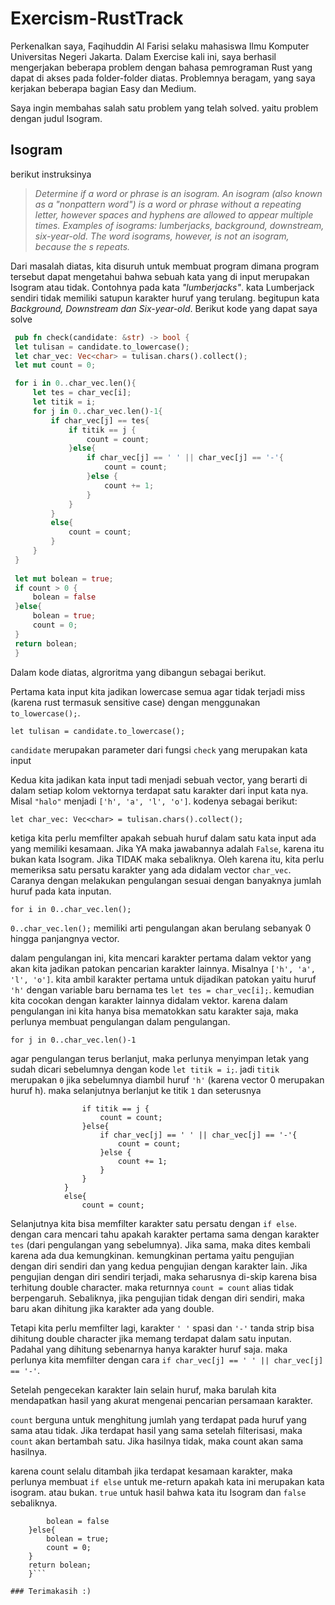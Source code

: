 # Exercism-RustTrack
Perkenalkan saya, Faqihuddin Al Farisi selaku mahasiswa Ilmu Komputer Universitas Negeri Jakarta. Dalam Exercise kali ini, saya berhasil mengerjakan beberapa problem dengan bahasa pemrograman Rust yang dapat di akses pada folder-folder diatas. Problemnya beragam, yang saya kerjakan beberapa bagian Easy dan Medium.

Saya ingin membahas salah satu problem yang telah solved. yaitu problem dengan judul Isogram.

## Isogram 
berikut instruksinya
> _Determine if a word or phrase is an isogram.
> An isogram (also known as a "nonpattern word") is a word or phrase without a repeating letter, however spaces and hyphens are allowed to appear multiple times.
> Examples of isograms:
    lumberjacks,
    background,
    downstream,
    six-year-old.
> The word isograms, however, is not an isogram, because the s repeats._ 

Dari masalah diatas, kita disuruh untuk membuat program dimana program tersebut dapat mengetahui bahwa sebuah kata yang di input merupakan Isogram atau tidak. Contohnya pada kata _"lumberjacks"_. kata Lumberjack sendiri tidak memiliki satupun karakter huruf yang terulang. begitupun kata _Background, Downstream dan Six-year-old_. Berikut kode yang dapat saya solve


   ```rs 
    pub fn check(candidate: &str) -> bool {
    let tulisan = candidate.to_lowercase();
    let char_vec: Vec<char> = tulisan.chars().collect();
    let mut count = 0;

    for i in 0..char_vec.len(){
        let tes = char_vec[i];
        let titik = i;
    	for j in 0..char_vec.len()-1{
    		if char_vec[j] == tes{
    			if titik == j {
    				count = count;
    			}else{
    				if char_vec[j] == ' ' || char_vec[j] == '-'{
    					count = count;
    				}else {
    					count += 1;
    				}
    			}
    		}
    		else{
    			count = count;
    		}
    	}
    }
    
    let mut bolean = true;
    if count > 0 {
    	bolean = false
    }else{
    	bolean = true;
    	count = 0;
    }
    return bolean;
    }

```


Dalam kode diatas, algroritma yang dibangun sebagai berikut. 

Pertama kata input kita jadikan lowercase semua agar tidak terjadi miss (karena rust termasuk sensitive case) dengan menggunakan `to_lowercase();`. 

`let tulisan = candidate.to_lowercase(); `

`candidate` merupakan parameter dari fungsi `check` yang merupakan kata input 

Kedua kita jadikan kata input tadi menjadi sebuah vector, yang berarti di dalam setiap kolom vektornya terdapat satu karakter dari input kata nya. Misal `"halo"` menjadi `['h', 'a', 'l', 'o']`. kodenya sebagai berikut:

`let char_vec: Vec<char> = tulisan.chars().collect(); `

ketiga kita perlu memfilter apakah sebuah huruf dalam satu kata input ada yang memiliki kesamaan. Jika YA maka jawabannya adalah `False`, karena itu bukan kata Isogram. Jika TIDAK maka sebaliknya. Oleh karena itu, kita perlu memeriksa satu persatu karakter yang ada didalam vector `char_vec`. Caranya dengan melakukan pengulangan sesuai dengan banyaknya jumlah huruf pada kata inputan.

`for i in 0..char_vec.len();`

`0..char_vec.len();` memiliki arti pengulangan akan berulang sebanyak 0 hingga panjangnya vector.

dalam pengulangan ini, kita mencari karakter pertama dalam vektor yang akan kita jadikan patokan pencarian karakter lainnya. Misalnya `['h', 'a', 'l', 'o']`. kita ambil karakter pertama untuk dijadikan patokan yaitu huruf `'h'` dengan variable baru bernama tes `let tes = char_vec[i];`. kemudian kita cocokan dengan karakter lainnya didalam vektor.  karena dalam pengulangan ini kita hanya bisa mematokkan satu karakter saja, maka perlunya membuat pengulangan dalam pengulangan.  

`for j in 0..char_vec.len()-1`

agar pengulangan terus berlanjut, maka perlunya menyimpan letak yang sudah dicari sebelumnya dengan kode `let titik = i;`. jadi `titik` merupakan `0` jika sebelumnya diambil huruf `'h'` (karena vector 0 merupakan huruf h). maka selanjutnya berlanjut ke titik `1` dan seterusnya

```if char_vec[j] == tes{
    			if titik == j {
    				count = count;
    			}else{
    				if char_vec[j] == ' ' || char_vec[j] == '-'{
    					count = count;
    				}else {
    					count += 1;
    				}
    			}
    		}
    		else{
    			count = count;
```

Selanjutnya kita bisa memfilter karakter satu persatu dengan `if else`. dengan cara mencari tahu apakah karakter pertama sama dengan karakter `tes` (dari pengulangan yang sebelumnya). Jika sama, maka dites kembali karena ada dua kemungkinan. kemungkinan pertama yaitu pengujian dengan diri sendiri dan yang kedua pengujian dengan karakter lain. Jika pengujian dengan diri sendiri terjadi, maka seharusnya di-skip karena bisa terhitung double character. maka returnnya `count = count` alias tidak berpengaruh. Sebaliknya, jika pengujian tidak dengan diri sendiri, maka baru akan dihitung jika karakter ada yang double.

Tetapi kita perlu memfilter lagi, karakter `' '` spasi dan `'-'` tanda strip bisa dihitung double character jika memang terdapat dalam satu inputan. Padahal yang dihitung sebenarnya hanya karakter huruf saja. maka perlunya kita memfilter dengan cara `if char_vec[j] == ' ' || char_vec[j] == '-'`. 

Setelah pengecekan karakter lain selain huruf, maka barulah kita mendapatkan hasil yang akurat mengenai pencarian persamaan karakter.

`count` berguna untuk menghitung jumlah yang terdapat pada huruf yang sama atau tidak. Jika terdapat hasil yang sama setelah filterisasi, maka `count` akan bertambah satu. Jika hasilnya tidak, maka count akan sama hasilnya.

karena count selalu ditambah jika terdapat kesamaan karakter, maka perlunya membuat `if else` untuk me-return apakah kata ini merupakan kata isogram. atau bukan. `true` untuk hasil bahwa kata itu Isogram dan `false` sebaliknya.

```if count > 0 {
    	bolean = false
    }else{
    	bolean = true;
    	count = 0;
    }
    return bolean;
    }```

### Terimakasih :)








